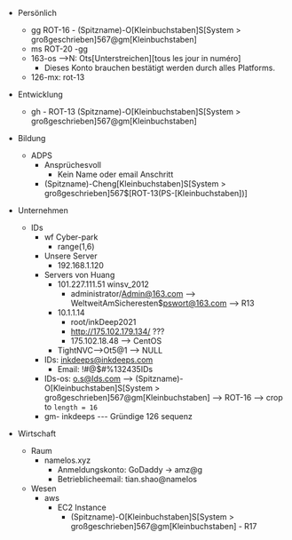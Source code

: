 

- Persönlich
  - gg  ROT-16 - (Spitzname)-O\[Kleinbuchstaben\]S\[System > großgeschrieben\]567@gm\[Kleinbuchstaben\]
  - ms ROT-20 -gg
  - 163-os  -->N: Ots\[Unterstreichen\]\[tous les jour in numéro\] 
    - Dieses Konto brauchen bestätigt werden durch alles Platforms.
  - 126-mx: rot-13

- Entwicklung
  - gh - ROT-13 (Spitzname)-O\[Kleinbuchstaben\]S\[System > großgeschrieben\]567@gm\[Kleinbuchstaben\]



- Bildung
  - ADPS
    - Ansprüchesvoll
      - Kein Name oder email Anschritt
    - (Spitzname)-Cheng\[Kleinbuchstaben\]S\[System > großgeschrieben\]567$\[ROT-13\(PS-[Kleinbuchstaben]\)\]



- Unternehmen
  - IDs
    - wf Cyber-park
      - range(1,6)
    - Unsere Server
      - 192.168.1.120
    - Servers von Huang
      - 101.227.111.51  winsv_2012
        - administrator/Admin@163.com --> WeltweitAmSicheresten$pswort@163.com --> R13
      - 10.1.1.14
        - root/inkDeep2021
        - http://175.102.179.134/ ???
        - 175.102.18.48 --> CentOS
      - TightNVC-->Ot5@1 --> NULL
    - IDs: inkdeeps@inkdeeps.com
      - Email: !#@$#%132435IDs
    - IDs-os: o.s@Ids.com --> (Spitzname)-O\[Kleinbuchstaben\]S\[System > großgeschrieben\]567@gm\[Kleinbuchstaben\] --> ROT-16 --> crop to `length = 16`
    - gm- inkdeeps --- Gründige 126 sequenz

- Wirtschaft
  - Raum
    - namelos.xyz
      - Anmeldungskonto: GoDaddy -> amz@g
      - Betrieblicheemail: tian.shao@namelos
  - Wesen
    - aws
      - EC2 Instance
        - (Spitzname)-O\[Kleinbuchstaben\]S\[System > großgeschrieben\]567@gm\[Kleinbuchstaben\] - R17